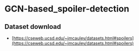# GCN-based_spoiler-detection

## Dataset download
* [https://cseweb.ucsd.edu/~jmcauley/datasets.html#spoilers](https://cseweb.ucsd.edu/~jmcauley/datasets.html#spoilers)
